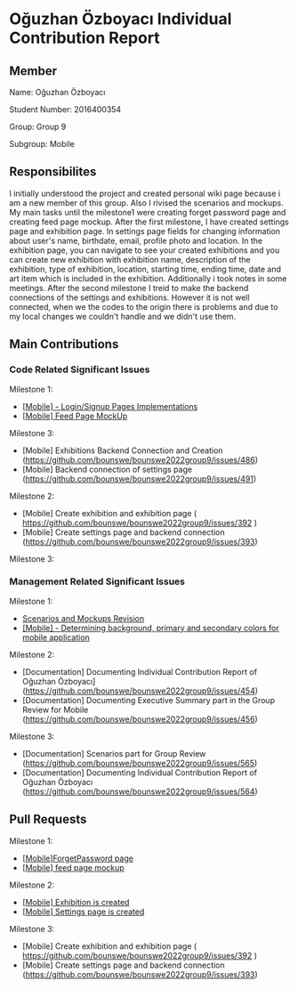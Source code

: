 # Oğuzhan Özboyacı Individual Contribution Report

## Member
Name: Oğuzhan Özboyacı

Student Number: 2016400354

Group: Group 9

Subgroup: Mobile

## Responsibilites

I initially understood the project and created personal wiki page because i am a new member of this group. Also I rivised the scenarios and mockups.
My main tasks until the milestone1 were creating forget password page and creating feed page mockup. After the first milestone, I have created settings page and exhibition page. In settings page fields for changing information about user's name, birthdate, email, 
profile photo and location. In the exhibition page, you can navigate to see your created exhibitions and you can create new exhibition with exhibition name, 
description of the exhibition, type of exhibition, location, starting time, ending time, date and art item which is included in the exhibition. Additionally i took
notes in some meetings. After the second milestone I treid to make the backend connections of the settings and exhibitions. However it is not well connected, when we 
the codes to the origin there is problems and due to my local changes we couldn't handle and we didn't use them.

## Main Contributions

### Code Related Significant Issues
Milestone 1:
* [[Mobile] - Login/Signup Pages Implementations](https://github.com/bounswe/bounswe2022group9/issues/252)
* [[Mobile] Feed Page MockUp](https://github.com/bounswe/bounswe2022group9/issues/303)

Milestone 3:
* [Mobile] Exhibitions Backend Connection and Creation (https://github.com/bounswe/bounswe2022group9/issues/486)
* [Mobile] Backend connection of settings page (https://github.com/bounswe/bounswe2022group9/issues/491)

Milestone 2:
* [Mobile] Create exhibition and exhibition page ( https://github.com/bounswe/bounswe2022group9/issues/392 )
* [Mobile] Create settings page and backend connection (https://github.com/bounswe/bounswe2022group9/issues/393)

Milestone 3:

### Management Related Significant Issues
Milestone 1:
* [Scenarios and Mockups Revision](https://github.com/bounswe/bounswe2022group9/issues/245)
* [[Mobile] - Determining background, primary and secondary colors for mobile application](https://github.com/bounswe/bounswe2022group9/issues/256)

Milestone 2:
* [Documentation] Documenting Individual Contribution Report of Oğuzhan Özboyacı] (https://github.com/bounswe/bounswe2022group9/issues/454)
* [Documentation] Documenting Executive Summary part in the Group Review for Mobile (https://github.com/bounswe/bounswe2022group9/issues/456)

Milestone 3:
* [Documentation] Scenarios part for Group Review (https://github.com/bounswe/bounswe2022group9/issues/565)
* [Documentation] Documenting Individual Contribution Report of Oğuzhan Özboyacı (https://github.com/bounswe/bounswe2022group9/issues/564)

## Pull Requests
Milestone 1:
* [[Mobile]ForgetPassword page](https://github.com/bounswe/bounswe2022group9/pull/260)
 * [[Mobile] feed page mockup](https://github.com/bounswe/bounswe2022group9/pull/301)

Milestone 2:
* [[Mobile] Exhibition is created](https://github.com/bounswe/bounswe2022group9/pull/395)
* [[Mobile] Settings page is created](https://github.com/bounswe/bounswe2022group9/pull/396)

Milestone 3:
* [Mobile] Create exhibition and exhibition page ( https://github.com/bounswe/bounswe2022group9/issues/392 )
* [Mobile] Create settings page and backend connection (https://github.com/bounswe/bounswe2022group9/issues/393)
